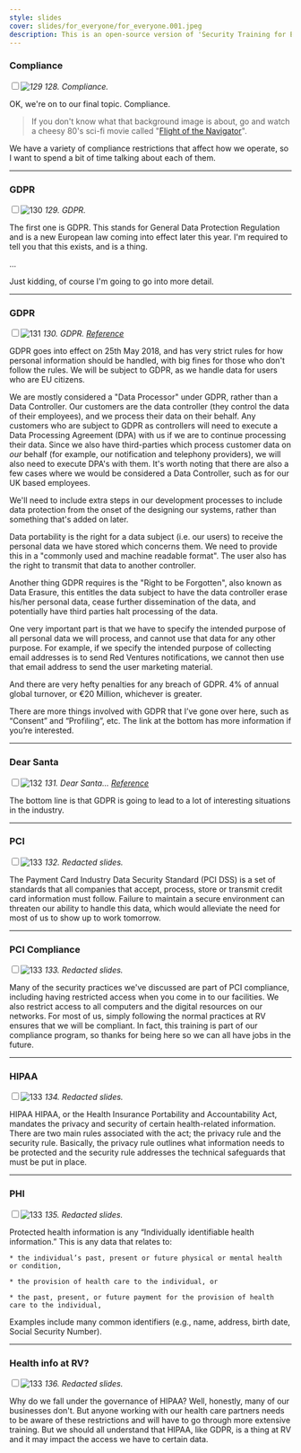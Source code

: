 ```yaml
---
style: slides
cover: slides/for_everyone/for_everyone.001.jpeg
description: This is an open-source version of 'Security Training for Everyone', Red Ventures' internal employee security training, given to all Red Ventures employees as part of our annual security training program.
---
```


### Compliance

_<input type="checkbox" id="129" /><label for="129">![129](../slides/for_everyone/for_everyone.129.jpeg)</label>_
_128. Compliance._

OK, we're on to our final topic. Compliance.

> If you don't know what that background image is about, go and watch a cheesy 80's sci-fi movie called "[Flight of the Navigator](https://www.imdb.com/title/tt0091059/)".

We have a variety of compliance restrictions that affect how we operate, so I want to spend a bit of time talking about each of them.

---

### GDPR

<input type="checkbox" id="130" /><label for="130">![130](../slides/for_everyone/for_everyone.130.jpeg)</label>
_129. GDPR._

The first one is GDPR. This stands for General Data Protection Regulation and is a new European law coming into effect later this year. I'm required to tell you that this exists, and is a thing.

...

Just kidding, of course I'm going to go into more detail.

---

### GDPR

<input type="checkbox" id="131" /><label for="131">![131](../slides/for_everyone/for_everyone.131.jpeg)</label>
_130. GDPR. [Reference](https://www.eugdpr.org/)_

GDPR goes into effect on 25th May 2018, and has very strict rules for how personal information should be handled, with big fines for those who don't follow the rules. We will be subject to GDPR, as we handle data for users who are EU citizens.

We are mostly considered a "Data Processor" under GDPR, rather than a Data Controller. Our customers are the data controller (they control the data of their employees), and we process their data on their behalf. Any customers who are subject to GDPR as controllers will need to execute a Data Processing Agreement (DPA) with us if we are to continue processing their data. Since we also have third-parties which process customer data on _our_ behalf (for example, our notification and telephony providers), we will also need to execute DPA's with them. It's worth noting that there are also a few cases where we would be considered a Data Controller, such as for our UK based employees.

We'll need to include extra steps in our development processes to include data protection from the onset of the designing our systems, rather than something that's added on later.

Data portability is the right for a data subject (i.e. our users) to receive the personal data we have stored which concerns them. We need to provide this in a "commonly used and machine readable format". The user also has the right to transmit that data to another controller.

Another thing GDPR requires is the "Right to be Forgotten", also known as Data Erasure, this entitles the data subject to have the data controller erase his/her personal data, cease further dissemination of the data, and potentially have third parties halt processing of the data.

One very important part is that we have to specify the intended purpose of all personal data we will process, and cannot use that data for any other purpose. For example, if we specify the intended purpose of collecting email addresses is to send Red Ventures notifications, we cannot then use that email address to send the user marketing material.

And there are very hefty penalties for any breach of GDPR. 4% of annual global turnover, or €20 Million, whichever is greater.

There are more things involved with GDPR that I’ve gone over here, such as “Consent” and “Profiling”, etc. The link at the bottom has more information if you’re interested.

---

### Dear Santa

<input type="checkbox" id="132" /><label for="132">![132](../slides/for_everyone/for_everyone.132.jpeg)</label>
_131. Dear Santa... [Reference](https://twitter.com/pwnallthethings/status/945353758137049088)_

The bottom line is that GDPR is going to lead to a lot of interesting situations in the industry.

---

### PCI

<input type="checkbox" id="133" /><label for="133">![133](../slides/redacted.jpeg)</label>
_132. Redacted slides._

The Payment Card Industry Data Security Standard (PCI DSS) is a set of standards that all companies that accept, process, store or transmit credit card information must follow. Failure to maintain a secure environment can threaten our ability to handle this data, which would alleviate the need for most of us to show up to work tomorrow.

---

### PCI Compliance

<input type="checkbox" id="133" /><label for="133">![133](../slides/redacted.jpeg)</label>
_133. Redacted slides._

Many of the security practices we've discussed are part of PCI compliance, including having restricted access when you come in to our facilities. We also restrict access to all computers and the digital resources on our networks. For most of us, simply following the normal practices at RV ensures that we will be compliant. In fact, this training is part of our compliance program, so thanks for being here so we can all have jobs in the future.


---

### HIPAA

<input type="checkbox" id="133" /><label for="133">![133](../slides/redacted.jpeg)</label>
_134. Redacted slides._

HIPAA
HIPAA, or the Health Insurance Portability and Accountability Act, mandates the privacy and security of certain health-related information. There are two main rules associated with the act; the privacy rule and the security rule. Basically, the privacy rule outlines what information needs to be protected and the security rule addresses the technical safeguards that must be put in place.

---

### PHI

<input type="checkbox" id="133" /><label for="133">![133](../slides/redacted.jpeg)</label>
_135. Redacted slides._


Protected health information is any “Individually identifiable health information.” This is any data that relates to:

    * the individual’s past, present or future physical or mental health or condition,

    * the provision of health care to the individual, or

    * the past, present, or future payment for the provision of health care to the individual,

Examples include many common identifiers (e.g., name, address, birth date, Social Security Number).

---

### Health info at RV?

<input type="checkbox" id="133" /><label for="133">![133](../slides/redacted.jpeg)</label>
_136. Redacted slides._

Why do we fall under the governance of HIPAA? Well, honestly, many of our businesses don't. But anyone working with our health care partners needs to be aware of these restrictions and will have to go through more extensive training. But we should all understand that HIPAA, like GDPR, is a thing at RV and it may impact the access we have to certain data.